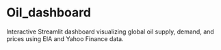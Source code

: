 # Oil_dashboard
Interactive Streamlit dashboard visualizing global oil supply, demand, and prices using EIA and Yahoo Finance data.
